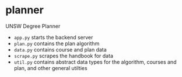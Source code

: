 # planner

UNSW Degree Planner

- `app.py` starts the backend server
- `plan.py` contains the plan algorithm
- `data.py` contains course and plan data
- `scrape.py` scrapes the handbook for data
- `util.py` contains abstract data types for the algorithm, courses and plan, and other general utilties
